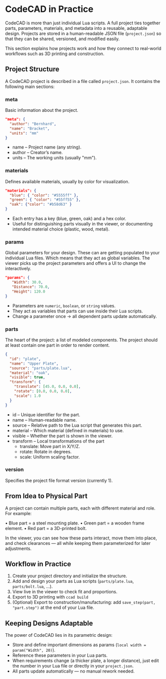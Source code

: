 # CodeCAD in Practice

CodeCAD is more than just individual Lua scripts. A full project ties together parts, parameters, materials, and metadata into a reusable, adaptable design. Projects are stored in a human-readable JSON file (`project.json`) so that they can be shared, versioned, and modified easily.

This section explains how projects work and how they connect to real-world workflows such as 3D printing and construction.

## Project Structure

A CodeCAD project is described in a file called `project.json`. It contains the following main sections:

### meta

Basic information about the project.

```json
"meta": {
  "author": "Bernhard",
  "name": "Bracket",
  "units": "mm"
}
```

- name – Project name (any string).
- author – Creator’s name.
- units – The working units (usually "mm").

### materials

Defines available materials, usually by color for visualization.

```json
"materials": {
  "blue": { "color": "#5555ff" },
  "green": { "color": "#55ff55" },
  "oak": {"color": "#b58d63" }
}
```

- Each entry has a key (blue, green, oak) and a hex color.
- Useful for distinguishing parts visually in the viewer, or documenting intended material choice (plastic, wood, metal).

### params

Global parameters for your design. These can are getting populated to your individual Lua files. Which means that they act as global variables. The viewer picks up the project parameters and offers a UI to change the interactively.

```json
"params": {
   "Width": 30.0,
   "Distance": 70.0,
   "Height": 120.0
}
```

- Parameters are `numeric`, `boolean`, or `string` values.
- They act as variables that parts can use inside their Lua scripts.
- Change a parameter once → all dependent parts update automatically.

### parts

The heart of the project: a list of modeled components. The project should at least contain one part in order to render content.

```json
{
  "id": "plate",
  "name": "Upper Plate",
  "source": "parts/plate.lua",
  "material": "oak",
  "visible": true,
  "transform": {
    "translate": [45.0, 0.0, 0.0],
    "rotate": [0.0, 0.0, 0.0],
    "scale": 1.0
  }
}
```

- id – Unique identifier for the part.
- name – Human-readable name.
- source – Relative path to the Lua script that generates this part.
- material – Which material (defined in materials) to use.
- visible – Whether the part is shown in the viewer.
- transform – Local transformations of the part
  - translate: Move part in X/Y/Z.
  - rotate: Rotate in degrees.
  - scale: Uniform scaling factor.

### version

Specifies the project file format version (currently 1).

## From Idea to Physical Part

A project can contain multiple parts, each with different material and role.
For example:

• Blue part = a steel mounting plate.
• Green part = a wooden frame element.
• Red part = a 3D-printed bolt.

In the viewer, you can see how these parts interact, move them into place, and check clearances — all while keeping them parameterized for later adjustments.

## Workflow in Practice

1. Create your project directory and initialize the structure.
1. Add and design your parts as Lua scripts (`parts/plate.lua`, `parts/bolt.lua`, ...).
1. View live in the viewer to check fit and proportions.
1. Export to 3D printing with `ccad build`
1. (Optional) Export to construction/manufacturing: add `save_step(part, "part.step")` at the end of your Lua file.

## Keeping Designs Adaptable

The power of CodeCAD lies in its parametric design:

- Store and define important dimensions as params (`local width = param("Width", 20)`).
- Reference these parameters in your Lua parts.
- When requirements change (a thicker plate, a longer distance), just edit the number in your Lua file or directly in your `project.json`.
- All parts update automatically — no manual rework needed.
